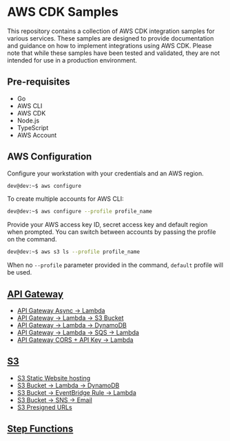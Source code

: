 # AWS CDK Samples

This repository contains a collection of AWS CDK integration samples for various services. These samples are designed to provide documentation and guidance on how to implement integrations using AWS CDK. Please note that while these samples have been tested and validated, they are not intended for use in a production environment.

## Pre-requisites
* Go
* AWS CLI
* AWS CDK
* Node.js
* TypeScript
* AWS Account

## AWS Configuration
Configure your workstation with your credentials and an AWS region.
```bash
dev@dev:~$ aws configure
```

To create multiple accounts for AWS CLI:
```bash
dev@dev:~$ aws configure --profile profile_name
```

Provide your AWS access key ID, secret access key and default region when prompted. You can switch between accounts by passing the profile on the command.
```bash
dev@dev:~$ aws s3 ls --profile profile_name
```

When no `--profile` parameter provided in the command, `default` profile will be used.

## [API Gateway](api-gateway/)
* [API Gateway Async → Lambda](api-gateway/api-gateway-async-lambda/README.md)
* [API Gateway → Lambda → S3 Bucket](api-gateway/api-gateway-lambda-s3/README.md)
* [API Gateway → Lambda → DynamoDB](api-gateway/api-gateway-lambda-dynamodb/README.md)
* [API Gateway → Lambda → SQS → Lambda](api-gateway/api-gateway-lambda-sqs/README.md)
* [API Gateway CORS + API Key → Lambda](api-gateway/api-gateway-cors-lambda/README.md)

## [S3](s3/)
* [S3 Static Website hosting](s3/s3-website/README.md)
* [S3 Bucket → Lambda → DynamoDB](s3/s3-lambda-dynamodb/README.md)
* [S3 Bucket → EventBridge Rule → Lambda](s3/s3-eventbridge-lambda/README.md)
* [S3 Bucket → SNS → Email](s3/s3-sns/README.md)
* [S3 Presigned URLs](s3/s3-presigned-urls/README.md)

## [Step Functions](step-functions/)